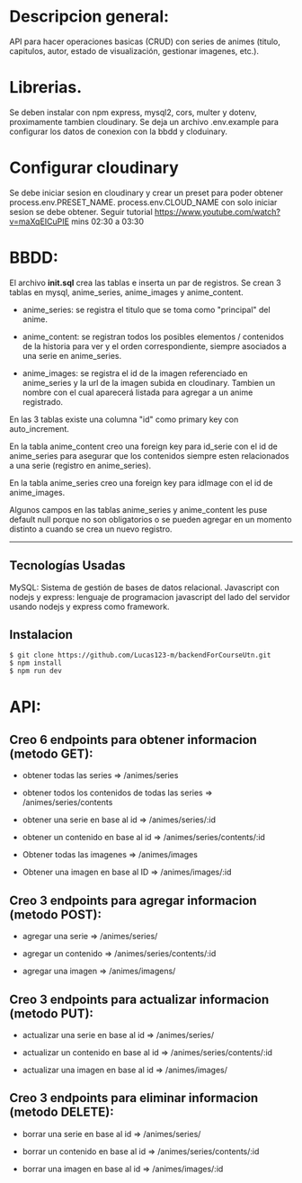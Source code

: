 # Descripcion general: 

API para hacer operaciones basicas (CRUD) con series de animes (titulo, capitulos, autor, estado de visualización, gestionar imagenes, etc.).

# Librerias.
Se deben instalar con npm express, mysql2, cors, multer y dotenv, proximamente tambien cloudinary. Se deja un archivo .env.example para configurar los datos de conexion con la bbdd y cloduinary.

# Configurar cloudinary
Se debe iniciar sesion en cloudinary y crear un preset para poder obtener process.env.PRESET_NAME. process.env.CLOUD_NAME con solo iniciar sesion se debe obtener. 
Seguir tutorial https://www.youtube.com/watch?v=maXqEICuPIE mins 02:30 a 03:30 

# BBDD:

El archivo **init.sql** crea las tablas e inserta un par de registros.
Se crean 3 tablas en mysql, anime_series, anime_images y anime_content.

- anime_series: se registra el titulo que se toma como "principal" del anime.

- anime_content: se registran todos los posibles elementos / contenidos de la historia para ver y el orden correspondiente, siempre asociados a una serie en anime_series.

- anime_images: se registra el id de la imagen referenciado en anime_series y la url de la imagen subida en cloudinary. Tambien un nombre con el cual aparecerá listada para agregar a un anime registrado.

En las 3 tablas existe una columna "id" como primary key con auto_increment. 

En la tabla anime_content creo una foreign key para id_serie con el id de anime_series para asegurar que los contenidos siempre esten relacionados a una serie (registro en anime_series).

En la tabla anime_series creo una foreign key para idImage con el id de anime_images.

Algunos campos en las tablas anime_series y anime_content les puse default null porque no son obligatorios o se pueden agregar en un momento distinto a cuando se crea un nuevo registro.

--- 

## Tecnologías Usadas
MySQL: Sistema de gestión de bases de datos relacional.
Javascript con nodejs y express: lenguaje de programacion javascript del lado del servidor usando nodejs y express como framework.

## Instalacion

```
$ git clone https://github.com/Lucas123-m/backendForCourseUtn.git
$ npm install
$ npm run dev
```

# API:

## Creo 6 endpoints para obtener informacion (metodo GET):


- obtener todas las series => /animes/series

- obtener todos los contenidos de todas las series => /animes/series/contents

- obtener una serie en base al id => /animes/series/:id

- obtener un contenido en base al id => /animes/series/contents/:id

- Obtener todas las imagenes => /animes/images

- Obtener una imagen en base al ID => /animes/images/:id


## Creo 3 endpoints para agregar informacion (metodo POST):


- agregar una serie => /animes/series/

- agregar un contenido => /animes/series/contents/:id

- agregar una imagen => /animes/imagens/


## Creo 3 endpoints para actualizar informacion (metodo PUT):


- actualizar una serie en base al id => /animes/series/

- actualizar un contenido en base al id => /animes/series/contents/:id

- actualizar una imagen en base al id => /animes/images/

## Creo 3 endpoints para eliminar informacion (metodo DELETE):


- borrar una serie en base al id => /animes/series/

- borrar un contenido en base al id => /animes/series/contents/:id

- borrar una imagen en base al id => /animes/images/:id
